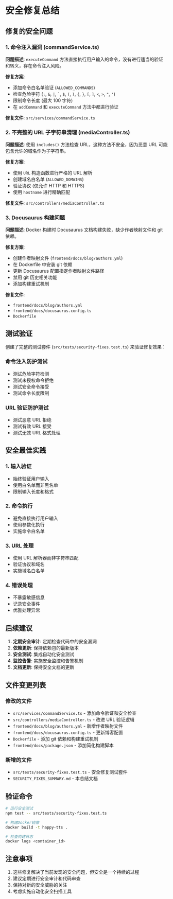 # 安全修复总结

## 修复的安全问题

### 1. 命令注入漏洞 (commandService.ts)

**问题描述**: `executeCommand` 方法直接执行用户输入的命令，没有进行适当的验证和转义，存在命令注入风险。

**修复方案**:

- 添加命令白名单验证 (`ALLOWED_COMMANDS`)
- 检查危险字符 (`;`, `&`, `|`, `` ` ``, `$`, `(`, `)`, `{`, `}`, `[`, `]`, `<`, `>`, `"`, `'`)
- 限制命令长度 (最大 100 字符)
- 在 `addCommand` 和 `executeCommand` 方法中都进行验证

**修复文件**: `src/services/commandService.ts`

### 2. 不完整的 URL 子字符串清理 (mediaController.ts)

**问题描述**: 使用 `includes()` 方法检查 URL，这种方法不安全，因为恶意 URL 可能包含允许的域名作为子字符串。

**修复方案**:

- 使用 `URL` 构造函数进行严格的 URL 解析
- 创建域名白名单 (`ALLOWED_DOMAINS`)
- 验证协议 (仅允许 HTTP 和 HTTPS)
- 使用 `hostname` 进行精确匹配

**修复文件**: `src/controllers/mediaController.ts`

### 3. Docusaurus 构建问题

**问题描述**: Docker 构建时 Docusaurus 文档构建失败，缺少作者映射文件和 git 依赖。

**修复方案**:

- 创建作者映射文件 (`frontend/docs/blog/authors.yml`)
- 在 Dockerfile 中安装 git 依赖
- 更新 Docusaurus 配置指定作者映射文件路径
- 禁用 git 历史相关功能
- 添加构建重试机制

**修复文件**:

- `frontend/docs/blog/authors.yml`
- `frontend/docs/docusaurus.config.ts`
- `Dockerfile`

## 测试验证

创建了完整的测试套件 (`src/tests/security-fixes.test.ts`) 来验证修复效果：

### 命令注入防护测试

- 测试危险字符检测
- 测试未授权命令拒绝
- 测试安全命令接受
- 测试命令长度限制

### URL 验证防护测试

- 测试恶意 URL 拒绝
- 测试有效 URL 接受
- 测试无效 URL 格式处理

## 安全最佳实践

### 1. 输入验证

- 始终验证用户输入
- 使用白名单而非黑名单
- 限制输入长度和格式

### 2. 命令执行

- 避免直接执行用户输入
- 使用参数化执行
- 实施命令白名单

### 3. URL 处理

- 使用 URL 解析器而非字符串匹配
- 验证协议和域名
- 实施域名白名单

### 4. 错误处理

- 不暴露敏感信息
- 记录安全事件
- 优雅处理异常

## 后续建议

1. **定期安全审计**: 定期检查代码中的安全漏洞
2. **依赖更新**: 保持依赖包的最新版本
3. **安全测试**: 集成自动化安全测试
4. **监控告警**: 实施安全监控和告警机制
5. **文档更新**: 保持安全文档的更新

## 文件变更列表

### 修改的文件

- `src/services/commandService.ts` - 添加命令验证和安全检查
- `src/controllers/mediaController.ts` - 改进 URL 验证逻辑
- `frontend/docs/blog/authors.yml` - 新增作者映射文件
- `frontend/docs/docusaurus.config.ts` - 更新博客配置
- `Dockerfile` - 添加 git 依赖和构建重试机制
- `frontend/docs/package.json` - 添加简化构建脚本

### 新增的文件

- `src/tests/security-fixes.test.ts` - 安全修复测试套件
- `SECURITY_FIXES_SUMMARY.md` - 本总结文档

## 验证命令

```bash
# 运行安全测试
npm test -- src/tests/security-fixes.test.ts

# 构建Docker镜像
docker build -t happy-tts .

# 检查构建日志
docker logs <container_id>
```

## 注意事项

1. 这些修复解决了当前发现的安全问题，但安全是一个持续的过程
2. 建议定期进行安全审计和代码审查
3. 保持对新的安全威胁的关注
4. 考虑实施自动化安全扫描工具

